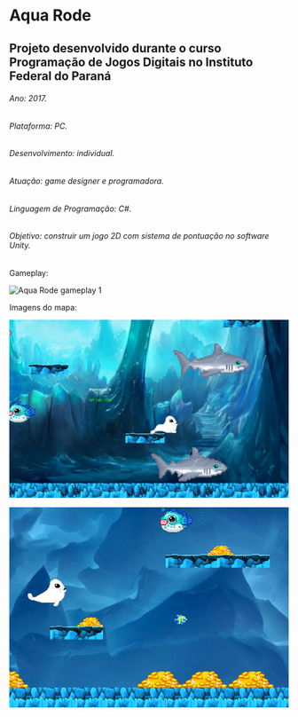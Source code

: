 # Aqua Rode
## Projeto desenvolvido durante o curso Programação de Jogos Digitais no Instituto Federal do Paraná
###### Ano: 2017.
###### Plataforma: PC.
###### Desenvolvimento: individual.
###### Atuação: game designer e programadora.
###### Linguagem de Programação: C#.
###### Objetivo: construir um jogo 2D com sistema de pontuação no software Unity.

Gameplay:

![Aqua Rode gameplay 1](https://github.com/abressam/aqua-rode/blob/main/gameplay-aqua_rode-1.gif)


Imagens do mapa:

![Aqua Rode fase 1](https://github.com/abressam/aqua-rode/blob/main/map1.png)

![Aqua Rode fase 2](https://github.com/abressam/aqua-rode/blob/main/map2.png)
